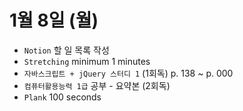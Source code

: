 # 1월 8일 (월)

- `Notion` 할 일 목록 작성
- `Stretching` minimum 1 minutes
- `자바스크립트 + jQuery 스터디 1` (1회독) p. 138 ~ p. 000
- `컴퓨터활용능력 1급` 공부 - 요약본 (2회독)
- `Plank` 100 seconds
